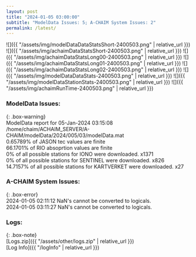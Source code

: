 ```yaml
---
layout: post
title: "2024-01-05 03:00:00"
subtitle: "ModelData Issues: 5; A-CHAIM System Issues: 2"
permalink: /latest/
---
```


![]({{ "/assets/img/modelDataDataStatsShort-2400503.png" | relative_url }})
![]({{ "/assets/img/achaimDataStatsShort-2400503.png" | relative_url }})
![]({{ "/assets/img/achaimDataStatsLong00-2400503.png" | relative_url }})
![]({{ "/assets/img/achaimDataStatsLong01-2400503.png" | relative_url }})
![]({{ "/assets/img/achaimDataStatsLong02-2400503.png" | relative_url }})
![]({{ "/assets/img/modelDataDataStats-2400503.png" | relative_url }})
![]({{ "/assets/img/modelDataStationStats-2400503.png" | relative_url }})
![]({{ "/assets/img/achaimRunTime-2400503.png" | relative_url }})


### ModelData Issues:  
  
{: .box-warning}  
 ModelData report for 05-Jan-2024 03:15:08   
 /home/chaim/ACHAIM_SERVER/A-CHAIM/modelData/2024/005/03/modelData.mat   
 0.65789% of JASON tec values are finite   
 66.1701% of RIO absoprtion values are finite   
 0% of all possible stations for IONO were downloaded. x1371   
 0% of all possible stations for SENTINEL were downloaded. x826   
 14.7157% of all possible stations for KARTVERKET were downloaded. x27   
  
### A-CHAIM System Issues:  
  
{: .box-error}  
2024-01-05 02:11:12 NaN's cannot be converted to logicals.  
2024-01-05 03:11:27 NaN's cannot be converted to logicals.  

### Logs:  
  
{: .box-note}  
[Logs.zip]({{ "/assets/other/logs.zip" | relative_url }})  
[Log Info]({{ "/logInfo" | relative_url }})  
